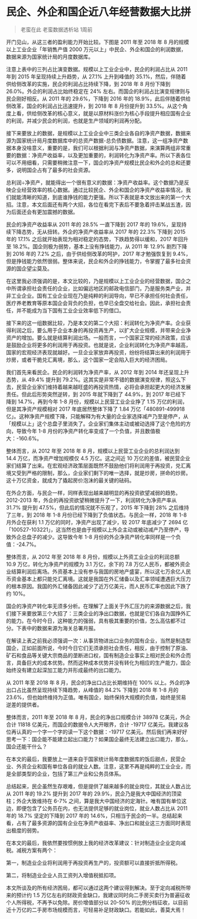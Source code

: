 # 民企、外企和国企近八年经营数据大比拼
> 老蛮在此  老蛮数据透析站  1周前

开门见山，从这三者的盈利能力开始比较。下图是 2011 年至 2018 年 8 月的规模以上工业企业「年销售产值 2000 万元以上」中民企、外企和国企的利润数据，数据来源为国家统计局的月度数据库。

注意上表中的三列占比演变数据。规模以上工业企业中，民企的利润占比从 2011 年到 2015 年呈现持续上升趋势，从 27.1% 上升到峰值的 35.1%，然后，伴随着供给侧改革的实施，民企的利润占比持续下降，到 2018 年 8 月份下降到 26.0%。外企的利润占比始终稳定在 24% 左右。而国企的利润占比演变规律则与民企刚好相反。从 2011 年的 29.6%，下降到 2016 年的 18.9%，此后伴随着供给侧改革，国企的利润占比迅速提升，到 2018 年 8 月份提升到 33.5%。从这个角度上看，供给侧改革的核心意义，就是以原材料涨价为核心手段提升相应国有企业的利润，并减少民企的利润，也就是生产领域的利润再分配。

接下来要放上的数据，是规模以上工业企业中三类企业各自的净资产数据，数据来源为国家统计局月度数据库中的总资产数据-总负债数据。注意，这一组净资产数据本身没啥意义，重要的是，我们可以根据利润与净资产数据，来演算两组非常重要的数据：净资产收益率，以及更加重要的，利润转化为净资产率。所以下表各位可以不用细看，只需要稍微注意一下，国企的净资产规模比民企和外企的总和还要多，说明国企占有了最多的社会资源。

总利润÷净资产，就能得出一个很有意义的数据：净资产收益率。这个数据乃是反映企业经营效率的核心数据。通过比较民企、外企和国企的净资产收益率情况，我们就能清晰的知道，到底谁挣钱的能力更强。所以下表就是本文放出来的第一个大招。注意，本文后面还有两个大招，各位在看完下表后不要急着抨击某战五渣，因为后面还会有更加震撼的数据。

民企的净资产收益率从 2011 年的 28.5% 一直下降到 2017 年的 19.6%，呈现持续下降态势，无从扭转。外企的净资产收益率从 2017 年的 22.3% 下降到 2015 年的 17.1% 之后就开始表现为相对稳定的态势，下跌趋势得以缓和，2017 年回升至 18.2%。国企则极为弱势，基本上没有挣钱能力，从 2011 年 12.9% 剧烈下降到 2016 年的 7.2% 之后，由于供给侧改革的呵护，2017 年才勉强恢复到 9.4%，但是挣钱能力依然很弱。整体来说，民企和外企的挣钱能力，令掌握了最多社会资源的国企望尘莫及。

在这里我必须强调的是，本文比较的，乃是规模以上工业企业的经营数据，国企之中所谓承担社会责任的企业，比如偏远地区的邮政电信部门，乃是服务类产业，并非工业企业。国有工业企业现在乃是纯粹的利润导向，早已不承担任何社会责任，医疗养老教育等原本国企会背负的负担，也早已全盘交给社会。因此，承担社会责任，并不能成为当下国有工业企业效率低下的借口。

接下来的这一组数据比较，乃是本文的第二个大招：利润转化为净资产率。企业获得利润之后，要么用于企业本身的再投资再生产，以扩大企业规模，并带来企业净资产的增加。要么就是结算利润出场。一般而言，一个国家正常的经济政策，应该是鼓励企业将更多的利润用于再投资。也就是说，企业利润转化为净资产率越高，国家的宏观经济表现就越好。一旦企业家放弃再投资，纷纷将结算出来的利润用于炒房，或者干脆兑汇离境，那么，这个国家一定会陷入巨大的经济困局。

我们首先来看民企。民企的利润转为净资产率，从 2012 年到 2014 年还呈现上升态势，从 49.4% 提升到 79.2%。这其实是非常不错的数据演变规律，照这么下去，民营企业家们维持着越来越旺盛的再投资热情，必将会承担起更大的经济发展责任。但此后形势突然逆转，到 2015 年就下降到了 44.9%，到 2017 年已经下降到 14.7%，再到今年 1-8 月份，规模以上民营工业企业挣了 1.15 万亿的利润，但是其净资产规模相对 2017 年底居然整体下降了 1.84 万亿「480891-499918 亿」。这种净资产规模下降，只能解释为有大量的企业家选择减产乃至是停产，从「规模以上」这个总盘子里消失了。企业家们集体主动或被动选择了这个危险的方向，导致今年 1-8 月份的净资产转化率变成了一个负值，并且数值极大：-160.6%。

整体而言，从 2012 年至 2018 年 8 月，规模以上民营工业企业的总利润达到 14.4 万亿，而净资产增加规模仅 4.5 万亿。这之间近 10 万亿的差值，被民营企业家们结算了出来。在宏观经济政策层面既然不鼓励他们将利润用于再投资，兑汇离境又受到严格的限制，那么，企业家们剩下的唯一选择，就是炒房，拼命的炒房。这十万亿资金，就成为了撬起房价泡沫的最关键的砝码。

在外企方面，与民企一样，同样表现出越来越明显的再投资欲望减弱的趋势。2012-2013 年，外企的再投资欲望稍微提升了一下，利润转化为净资产率从 31.7% 提升到 47.5%，但此后的情况就不乐观了，2015 年下降到 28% 之后维持了三年，到 2018 年 1-8 月份已经下降到了负值状态。与民企一样，2018 年 1-8 月外企在获利 1.1 万亿的同时，净资产出现了减少，较 2017 年底减少了 2694 亿「100527-103221」，这当然也是由于规模以上外企主动或被动减产乃至停产，导致外企总盘子的减少。这导致今年 1-8 月份的外企净资产转化率同样是一个负值：-24.7%。

整体而言，从 2012 年至 2018 年 8 月份，规模以上外资工业企业的利润总额 10.9 万亿，转化为净资产的规模为 3.1 万亿，余下的 7.8 万亿人民币，都被外资企业结算利润后离场。外资基本上没有参与我国的房地产盛宴，所以这七万余亿人民币资金基本上都只能兑汇离境。这就是我国在外汇储备以及汇率领域遭遇巨大压力的根本原因。我国的外汇储备因此减少了近万亿美元，而人民币汇率也因此下跌了约 10%。

国企的净资产转化率无须多分析。在理解了上面关于外汇压力的来源数据之后，我们接下来要放第三个大招了：三类企业的净出口数据，也就是它们各自为国挣外汇的能力。在今时今日，这种能力的强弱，具有极其重要的价值，怎么高估都不过分。下表中的数据来源为海关总署月报。

在解读上表之前我必须强调一次：从事货物进出口业务的国有企业，当然是制造型国企，正如前面所说，今时今日它们无须承担社会责任，相反，由于控制了原油、矿石和食品等关键大宗商品的垄断进口权，国有制造企业事实上相对民企和外企而言，具备巨大的成本优势。然而这种成本优势并没有转化为相应的生产能力，国企始终没有建立起深加工能力并形成最终的出口能力。

从 2011 年至 2018 年 8 月，民企的净出口占比长期维持在 100% 以上。外企的净出口占比虽然呈现持续下降趋势，从峰值的 84.2% 下降到 2018 年 1-8 月的 23.6%，但也始终维持为正值。唯有国企，始终保持大规模的负值，始终是贸易逆差的提供者。

整体而言，2011 年至 2018 年 8 月，民企的净出口规模合计 38978 亿美元，外企合计 11818 亿美元，而国企的数据令人大开眼界，合计 -19717 亿美元。我建议各位再认真的一个字一个字的读一下这个数据：-19717 亿美元。然后我们再来好好思考一下：国企能不能建立起出口能力？如果国企最终无法建立出口能力，那么，国企还能干什么？

在本文的最后，我要放上一道来自于国家统计局年度数据库的饭后甜点，民营企业、外资企业和国有单位各自的就业人数。注意，这里不再是纯粹的工业企业，而是全部类型的企业，包括了第三产业和公务员体系。

总结起来，民企虽然生存艰难，但是提供了越来越多的就业岗位，其就业人数占比从 2011 年的 19.2% 提升到 2017 年的 29.9%，民企乃是我大中国经济的顶梁柱；外企大致维持在 6-7% 之间，算是我大中国经济的定海针。唯有国有单位这边，即便包含了公务员在内，也无法提供足够的就业岗位，就业人数占比从 2011 年的 18.7% 坚定的下降到 2017 年的 14.6%，只相当于民企的一半。总结起来看，占有了最多资源的国有企业在净资产收益率、净出口和就业这三方面同时表现出极度的弱势。

在本文的最后，我依然要按惯例放上我的经济改革建议：针对制造业企业定向减税。减税方案有两个：

第一，制造业企业将利润用于再投资再生产的，投资额可以直接折抵所得税。

第二，将制造业企业人员工资列入增值税抵扣项。

本文所谈及的所有经济困局，都可以通过这两个建议得到解决。至于定向减税所带来的预计约 1.5 万亿左右的财政资金缺口，我建议同时向二手房买卖行为普遍征收个人所得税，不再予以免除。房价增值部分以 20-50% 的比例分档征收，以目前近十万亿的二手房市场规模而言，可轻易补足财政缺口。若能如此，善莫大焉！






